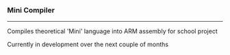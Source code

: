 ### Mini Compiler

----

Compiles theoretical 'Mini' language into ARM assembly for school project

Currently in development over the next couple of months